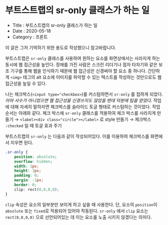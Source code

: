 # 부트스트랩의 sr-only 클래스가 하는 일

- Title : 부트스트랩의 sr-only 클래스가 하는 일
- Date : 2020-05-18
- Category : 프론트

이 글은 그저 기억하기 위한 용도로 작성했으니 참고바랍니다.

부트스트랩은 `sr-only` 클래스를 사용하여 원하는 요소를 화면상에서는 사라지게 하는 동시에 웹 접근성을 높인다. 장애를 가진 사람은 스크린 리더기나 점자 타자기와 같은 보조 기구를 통해 웹을 인식하기 때문에 웹 접근성은 신경써야 할 요소 중 하나다. 간단하게 `<img>` 태그의 alt 요소에 이미지를 파악할 수 있는 텍스트를 작성하는 것만으로도 웹 접근성을 높일 수 있다. 

나는 체크박스(`<input type="checkbox>`)를 커스텀하면서 `sr-only` 를 접하게 되었다. *아마 사수가 아니었으면 웹 접근성을 신경쓰지도 않았을 텐데 덕분에 팁을 얻었다.*  작업에 대해 자세히 말하자면 체크박스를 슬라이드 토글 형태로 커스텀하는 것이었다. 작업 순서는 아래와 같다. 체크 박스에 `sr-only` 클래스를 적용하여 체크 박스를 사라지게 만들기 → `<label><div class="circle"></label>` 로 style 만들기 → 체크박스 `:checked` 일 때 토글 효과 주기

부트스트랩의 `sr-only` 는 다음과 같이 작성되어있다. 이를 이용하여 체크박스를 화면에서 지우면 된다.

```css
.sr-only {
	position: absolute;
	overflow: hidden;
	width: 1px;
	height: 1px;
	padding: 0;
	margin: -1px;
	border: 0;
	clip: rect(0,0,0,0);
}
```

 `clip` 속성은 요소의 일부분만 보이게 하고 싶을 때 사용한다. 단, 요소의 `position`이 `absolute` 또는 `fixed`로 적용되어 있어야 작동된다. `sr-only` 에서 `clip` 요소는 `rect(0,0,0,0)` 으로 선언되어있는 데 이는 요소를 노출 시키지 않겠다는 의미다.
